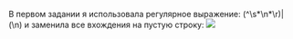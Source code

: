 В первом задании я использовала регулярное выражение: (^\s*\n*\r)|(\n) и заменила все вхождения на пустую строку: 
![](https://github.com/xristi4irina/results.txt/blob/master/%D0%B7%D0%B0%D0%B4%D0%B0%D0%BD%D0%B8%D0%B5%201.jpg?raw=true)
